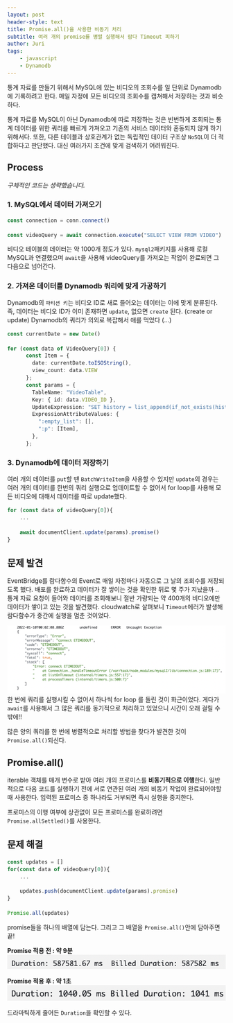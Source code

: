 ```yaml
---
layout: post
header-style: text
title: Promise.all()을 사용한 비동기 처리
subtitle: 여러 개의 promise를 병렬 실행해서 람다 Timeout 피하기
author: Juri
tags:
    - javascript
    - Dynamodb
---
```


통계 자료를 만들기 위해서 MySQL에 있는 비디오의 조회수를 일 단위로 Dynamodb에 기록하려고 한다. 매일 자정에 모든 비디오의 조회수를 캡쳐해서 저장하는 것과 비슷하다.

통계 자료를 MySQL이 아닌 Dynamodb에 따로 저장하는 것은 빈번하게 조회되는 통계 데이터를 위한 쿼리를 빠르게 가져오고 기존의 서비스 데이터와 혼동되지 않게 하기 위해서다. 또한, 다른 테이블과 상호관계가 없는 독립적인 데이터 구조상 `NoSQL`이 더 적합하다고 판단했다. 대신 여러가지 조건에 맞게 검색하기 어려워진다.

Process
----

*구체적인 코드는 생략했습니다.*

### 1. MySQL에서 데이터 가져오기

```ts
const connection = conn.connect()

const videoQuery = await connection.execute("SELECT VIEW FROM VIDEO")
```

비디오 테이블의 데이터는 약 1000개 정도가 있다. `mysql2`패키지를 사용해 로컬 MySQL과 연결했으며 `await`을 사용해 videoQuery를 가져오는 작업이 완료되면 그 다음으로 넘어간다.

### 2. 가져온 데이터를 Dynamodb 쿼리에 맞게 가공하기

Dynamodb의 `파티션 키`는 비디오 ID로 새로 들어오는 데이터는 이에 맞게 분류된다. 즉, 데이터는 비디오 ID가 이미 존재하면 `update`, 없으면 `create` 된다. (create or update)
Dynamodb의 쿼리가 의외로 복잡해서 애를 먹었다 (...)

```ts
const currentDate = new Date()

for (const data of VideoQuery[0]) {
      const Item = {
        date: currentDate.toISOString(),
        view_count: data.VIEW
      };
      const params = {
        TableName: "VideoTable",
        Key: { id: data.VIDEO_ID },
        UpdateExpression: "SET history = list_append(if_not_exists(history, :empty_list),:p)",
        ExpressionAttributeValues: {
          ":empty_list": [],
          ":p": [Item],
        },
      };
```

### 3. Dynamodb에 데이터 저장하기

여러 개의 데이터를 `put`할 땐 `BatchWriteItem`을 사용할 수 있지만 `update`의 경우는 여러 개의 데이터를 한번의 쿼리 실행으로 업데이트할 수 없어서 for loop를 사용해 모든 비디오에 대해서 데이터를 따로 update했다.

```ts
for (const data of videoQuery[0]){
    ...

    await documentClient.update(params).promise()  
}

```

문제 발견
---
EventBridge를 람다함수의 Event로 매일 자정마다 자동으로 그 날의 조회수를 저장되도록 했다. 배포를 완료하고 데이터가 잘 쌓이는 것을 확인한 뒤로 몇 주가 지났을까 .. 통계 자료 요청이 들어와 데이터를 조회해보니 절반 가량되는 약 400개의 비디오에만 데이터가 쌓이고 있는 것을 발견했다. cloudwatch로 살펴보니 `Timeout`에러가 발생해 람다함수가 중간에 실행을 멈춘 것이었다. 

![](/img/in-post/promise-1.png)
한 번에 쿼리를 실행시킬 수 없어서 하나씩 for loop 를 돌린 것이 화근이었다. 게다가 `await`를 사용해서 그 많은 쿼리를 동기적으로 처리하고 있었으니 시간이 오래 걸릴 수 밖에!! 

많은 양의 쿼리를 한 번에 병렬적으로 처리할 방법을 찾다가 발견한 것이 `Promise.all()`되신다.

Promise.all()
---

iterable 객체를 매개 변수로 받아 여러 개의 프로미스를 **비동기적으로 이행**한다. 일반적으로 다음 코드를 실행하기 전에 서로 연관된 여러 개의 비동기 작업이 완료되어야할 때 사용한다. 입력된 프로미스 중 하나라도 거부되면 즉시 실행을 중지한다. 

프로미스의 이행 여부에 상관없이 모든 프로미스를 완료하려면 `Promise.allSettled()`를 사용한다.

문제 해결
---

```ts
const updates = []
for(const data of videoQuery[0]){
    ...

    updates.push(documentClient.update(params).promise)
}

Promise.all(updates)
```
promise들을 하나의 배열에 담는다. 그리고 그 배열을 `Promise.all()`안에 담아주면 끝! 

**Promise 적용 전 : 약 9분**
![](/img/in-post/promise-2.png)

**Promise 적용 후 : 약 1초**
![](/img/in-post/promise-3.png)

드라마틱하게 줄어든 `Duration`을 확인할 수 있다.


